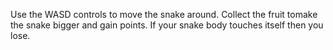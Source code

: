 Use the WASD controls to move the snake around. Collect the fruit tomake the snake bigger and gain points. If your snake body touches itself then you lose.
